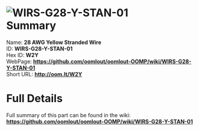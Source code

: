 
![WIRS-G28-Y-STAN-01](https://github.com/oomlout/oomlout-OOMP/blob/master/parts/WIRS-G28-Y-STAN-01/WIRS-G28-Y-STAN-01_420.jpg)   
Summary
=================
  
Name: __28 AWG Yellow Stranded Wire__    
ID: __WIRS-G28-Y-STAN-01__   
Hex ID: __W2Y__   
WebPage: __https://github.com/oomlout/oomlout-OOMP/wiki/WIRS-G28-Y-STAN-01__   
Short URL: __http://oom.lt/W2Y__   

Full Details
==========================
Full summary of this part can be found in the wiki:   
__https://github.com/oomlout/oomlout-OOMP/wiki/WIRS-G28-Y-STAN-01__    

